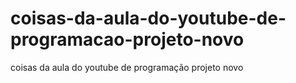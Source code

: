 # coisas-da-aula-do-youtube-de-programacao-projeto-novo
coisas da aula  do youtube de programação  projeto novo
